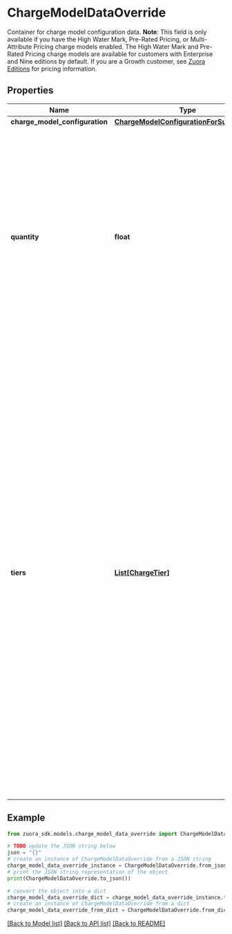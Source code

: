 # ChargeModelDataOverride

Container for charge model configuration data.  **Note**: This field is only available if you have the High Water Mark, Pre-Rated Pricing, or Multi-Attribute Pricing charge models enabled. The High Water Mark and Pre-Rated Pricing charge models are available for customers with Enterprise and Nine editions by default. If you are a Growth customer, see [Zuora Editions](https://knowledgecenter.zuora.com/BB_Introducing_Z_Business/C_Zuora_Editions) for pricing information. 

## Properties

Name | Type | Description | Notes
------------ | ------------- | ------------- | -------------
**charge_model_configuration** | [**ChargeModelConfigurationForSubscription**](ChargeModelConfigurationForSubscription.md) |  | [optional] 
**quantity** | **float** | Number of units purchased. This field is used if the Multi-Attribute Pricing formula uses the &#x60;quantity()&#x60; function.  This field is only available for one-time and recurring charges that use the Multi-Attribute Pricing charge model.  | [optional] 
**tiers** | [**List[ChargeTier]**](ChargeTier.md) | List of cumulative pricing tiers in the charge.  **Note**: When you override the tiers of a usage-based charge using High Water Mark Pricing charge model, you have to provide all of the tiers, including the ones you do not want to change. The new tiers will completely override the previous ones. The High Water Mark Pricing charge models are available for customers with Enterprise and Nine editions by default. If you are a Growth customer, see [Zuora Editions](https://knowledgecenter.zuora.com/BB_Introducing_Z_Business/C_Zuora_Editions) for pricing information.  | [optional] 

## Example

```python
from zuora_sdk.models.charge_model_data_override import ChargeModelDataOverride

# TODO update the JSON string below
json = "{}"
# create an instance of ChargeModelDataOverride from a JSON string
charge_model_data_override_instance = ChargeModelDataOverride.from_json(json)
# print the JSON string representation of the object
print(ChargeModelDataOverride.to_json())

# convert the object into a dict
charge_model_data_override_dict = charge_model_data_override_instance.to_dict()
# create an instance of ChargeModelDataOverride from a dict
charge_model_data_override_from_dict = ChargeModelDataOverride.from_dict(charge_model_data_override_dict)
```
[[Back to Model list]](../README.md#documentation-for-models) [[Back to API list]](../README.md#documentation-for-api-endpoints) [[Back to README]](../README.md)


